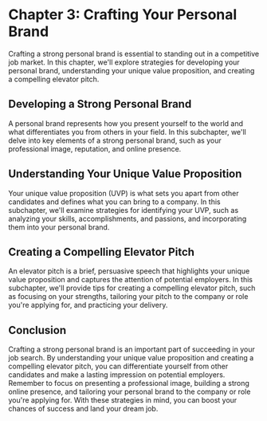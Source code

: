 Chapter 3: Crafting Your Personal Brand
=======================================

Crafting a strong personal brand is essential to standing out in a competitive job market. In this chapter, we'll explore strategies for developing your personal brand, understanding your unique value proposition, and creating a compelling elevator pitch.

Developing a Strong Personal Brand
----------------------------------

A personal brand represents how you present yourself to the world and what differentiates you from others in your field. In this subchapter, we'll delve into key elements of a strong personal brand, such as your professional image, reputation, and online presence.

Understanding Your Unique Value Proposition
-------------------------------------------

Your unique value proposition (UVP) is what sets you apart from other candidates and defines what you can bring to a company. In this subchapter, we'll examine strategies for identifying your UVP, such as analyzing your skills, accomplishments, and passions, and incorporating them into your personal brand.

Creating a Compelling Elevator Pitch
------------------------------------

An elevator pitch is a brief, persuasive speech that highlights your unique value proposition and captures the attention of potential employers. In this subchapter, we'll provide tips for creating a compelling elevator pitch, such as focusing on your strengths, tailoring your pitch to the company or role you're applying for, and practicing your delivery.

Conclusion
----------

Crafting a strong personal brand is an important part of succeeding in your job search. By understanding your unique value proposition and creating a compelling elevator pitch, you can differentiate yourself from other candidates and make a lasting impression on potential employers. Remember to focus on presenting a professional image, building a strong online presence, and tailoring your personal brand to the company or role you're applying for. With these strategies in mind, you can boost your chances of success and land your dream job.
